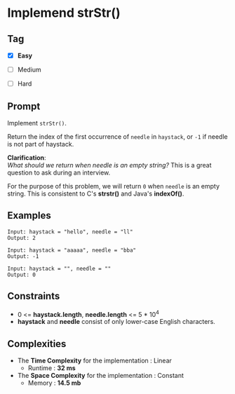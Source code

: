 # Implemend strStr()
## Tag
- [x] **Easy**  
- [ ] Medium  
- [ ] Hard
  

## Prompt
Implement `strStr()`.  
  
Return the index of the first occurrence of `needle` in `haystack`, or `-1` if needle is not part of haystack.  
  
**Clarification**:  
*What should we return when needle is an empty string?* This is a great question to ask during an interview.  
  
For the purpose of this problem, we will return `0` when `needle` is an empty string. This is consistent to C's **strstr()** and Java's **indexOf()**.  
  
## Examples
```
Input: haystack = "hello", needle = "ll"
Output: 2
```
```
Input: haystack = "aaaaa", needle = "bba"
Output: -1
```
```
Input: haystack = "", needle = ""
Output: 0

```
  
## Constraints
* 0 <= **haystack.length**, **needle.length** <= 5 * 10<sup>4</sup>
* **haystack** and **needle** consist of only lower-case English characters.
  
## Complexities
* The **Time Complexity** for the implementation : Linear
  * Runtime : **32 ms**  
* The **Space Complexity** for the implementation : Constant
  * Memory : **14.5 mb**